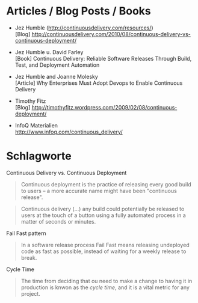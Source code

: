 # Articles / Blog Posts / Books #

- Jez Humble (http://continuousdelivery.com/resources/)  
  [Blog] http://continuousdelivery.com/2010/08/continuous-delivery-vs-continuous-deployment/

- Jez Humble u. David Farley  
  [Book] Continuous Delivery: Reliable Software Releases Through Build, Test, and Deployment Automation

- Jez Humble and Joanne Molesky  
  [Article] Why Enterprises Must Adopt Devops to Enable Continuous Delivery

- Timothy Fitz  
  [Blog] http://timothyfitz.wordpress.com/2009/02/08/continuous-deployment/

- InfoQ Materialien  
  http://www.infoq.com/continuous_delivery/


# Schlagworte #

Continuous Delivery vs. Continuous Deployment  
> Continuous deployment is the practice of releasing every good build to users – a more accurate name might have been "continuous release".

> Continuous delivery (...) any build could potentially be released to users at the touch of a button using a fully automated process in a matter of seconds or minutes.

Fail Fast pattern  
> In a software release process Fail Fast means releasing undeployed code as fast as possible, instead of waiting for a weekly release to break.

Cycle Time  
> The time from deciding that ou need to make a change to having it in production is knwon as the _cycle time_, and it is a vital metric for any project.